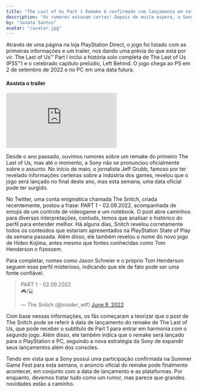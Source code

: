 ```yaml
---
title: "The Last of Us Part 1 Remake é confirmado com lançamento em setembro para PC e PS5"
description: "Os rumores estavam certos! Depois de muita espera, a Sony finalmente confirmou o lançamento do remake do primeiro The Last of Us, que agora ganhou o subtítulo de Part 1 para entrar em sintonia com o primeiro jogo."
by: "Jonata Santos"
avatar: "/avatar.jpg"
---
```


Através de uma página na loja PlayStation Direct, o jogo foi listado com as primeiras informações e um trailer, nos dando uma prévia do que está por vir. The Last of Us™ Part I inclui a história solo completa de The Last of Us (PS5™) e o celebrado capítulo prelúdio, Left Behind. O jogo chega ao PS em 2 de setembro de 2022 e no PC em uma data futura.

#### Assista o trailer

<div class="iframe">
   <iframe src="https://www.youtube.com/embed/siymM9ZCUJo" title="The Last of Us Part 1 Remake é confirmado com lançamento em setembro para PC e PS5" frameborder="0"  allowFullScreen
   allow="accelerometer; autoplay; clipboard-write; encrypted-media; gyroscope; picture-in-picture"
   >
   </iframe>
</div>

Desde o ano passado, ouvimos rumores sobre um remake do primeiro The Last of Us, mas até o momento, a Sony não se pronunciou oficialmente sobre o assunto. No início de maio, o jornalista Jeff Grubb, famoso por ter revelado informações certeiras sobre a indústria dos games, revelou que o jogo será lançado no final deste ano, mas esta semana, uma data oficial pode ter surgido.

No Twitter, uma conta enigmática chamada The Snitch, criada recentemente, postou a frase: PART 1 - 02.09.2022, acompanhada de emojis de um controle de videogame e um notebook. O post abre caminhos para diversas interpretações, contudo, temos que analisar o histórico do perfil para entender melhor. Há alguns dias, Snitch revelou corretamente todos os conteúdos que estariam apresentados na PlayStation State of Play da semana passada. Além disso, ele também revelou o nome do novo jogo de Hideo Kojima, antes mesmo que fontes conhecidas como Tom Henderson o fizessem.

Para completar, nomes como Jason Schreier e o próprio Tom Henderson seguem esse perfil misterioso, indicando que ele de fato pode ser uma fonte confiável.

<blockquote class="twitter-tweet"><p lang="en" dir="ltr">PART 1 - 02.09.2022<br> 🎮/💻</p>&mdash; The Snitch (@insider_wtf) <a href="https://twitter.com/insider_wtf/status/1534442969914286080?ref_src=twsrc%5Etfw">June 8, 2022</a></blockquote> <script async src="https://platform.twitter.com/widgets.js" charset="utf-8"></script>

Com base nessas informações, os fãs começaram a teorizar que o post de The Snitch pode se referir à data de lançamento do remake de The Last of Us, que pode receber o subtítulo de Part 1 para entrar em harmonia com o segundo jogo. Além disso, ele também indica que o remake será lançado para o PlayStation e PC, seguindo a nova estratégia da Sony de expandir seus lançamentos além dos consoles.

Tendo em vista que a Sony possui uma participação confirmada na Summer Game Fest para esta semana, o anúncio oficial do remake pode finalmente acontecer, em conjunto com a data de lançamento e as plataformas. Por enquanto, devemos tratar tudo como um rumor, mas parece que grandes novidades estão a caminho.